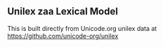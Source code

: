 Unilex zaa Lexical Model
----------------------

This is built directly from Unicode.org unilex data at
https://github.com/unicode-org/unilex
